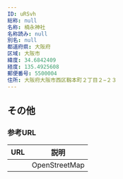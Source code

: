 ```yaml
---
ID: uRSvh
総称: null
名称: 楠永神社
名称読み: null
別名: null
都道府県: 大阪府
区域: 大阪市
緯度: 34.6842409
経度: 135.4925608
郵便番号: 5500004
住所: 大阪府大阪市西区靱本町２丁目２−２３
---
```


## その他

### 参考URL

| URL | 説明          |
| --- | ------------- |
|     | OpenStreetMap |
